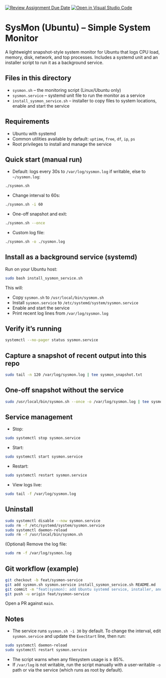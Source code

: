 [![Review Assignment Due Date](https://classroom.github.com/assets/deadline-readme-button-22041afd0340ce965d47ae6ef1cefeee28c7c493a6346c4f15d667ab976d596c.svg)](https://classroom.github.com/a/NENsd3bP)
[![Open in Visual Studio Code](https://classroom.github.com/assets/open-in-vscode-2e0aaae1b6195c2367325f4f02e2d04e9abb55f0b24a779b69b11b9e10269abc.svg)](https://classroom.github.com/online_ide?assignment_repo_id=20397797&assignment_repo_type=AssignmentRepo)

# SysMon (Ubuntu) – Simple System Monitor

A lightweight snapshot-style system monitor for Ubuntu that logs CPU load, memory, disk, network, and top processes. Includes a systemd unit and an installer script to run it as a background service.

## Files in this directory
- `sysmon.sh` – the monitoring script (Linux/Ubuntu only)
- `sysmon.service` – systemd unit file to run the monitor as a service
- `install_sysmon_service.sh` – installer to copy files to system locations, enable and start the service

## Requirements
- Ubuntu with systemd
- Common utilities available by default: `uptime`, `free`, `df`, `ip`, `ps`
- Root privileges to install and manage the service

## Quick start (manual run)
- Default: logs every 30s to `/var/log/sysmon.log` if writable, else to `~/sysmon.log`:
```bash path=null start=null
./sysmon.sh
```
- Change interval to 60s:
```bash path=null start=null
./sysmon.sh -i 60
```
- One-off snapshot and exit:
```bash path=null start=null
./sysmon.sh --once
```
- Custom log file:
```bash path=null start=null
./sysmon.sh -o ./sysmon.log
```

## Install as a background service (systemd)
Run on your Ubuntu host:
```bash path=null start=null
sudo bash install_sysmon_service.sh
```
This will:
- Copy `sysmon.sh` to `/usr/local/bin/sysmon.sh`
- Install `sysmon.service` to `/etc/systemd/system/sysmon.service`
- Enable and start the service
- Print recent log lines from `/var/log/sysmon.log`

## Verify it’s running
```bash path=null start=null
systemctl --no-pager status sysmon.service
```

## Capture a snapshot of recent output into this repo
```bash path=null start=null
sudo tail -n 120 /var/log/sysmon.log | tee sysmon_snapshot.txt
```

## One-off snapshot without the service
```bash path=null start=null
sudo /usr/local/bin/sysmon.sh --once -o /var/log/sysmon.log | tee sysmon_once_snapshot.txt
```

## Service management
- Stop:
```bash path=null start=null
sudo systemctl stop sysmon.service
```
- Start:
```bash path=null start=null
sudo systemctl start sysmon.service
```
- Restart:
```bash path=null start=null
sudo systemctl restart sysmon.service
```
- View logs live:
```bash path=null start=null
sudo tail -f /var/log/sysmon.log
```

## Uninstall
```bash path=null start=null
sudo systemctl disable --now sysmon.service
sudo rm -f /etc/systemd/system/sysmon.service
sudo systemctl daemon-reload
sudo rm -f /usr/local/bin/sysmon.sh
```
(Optional) Remove the log file:
```bash path=null start=null
sudo rm -f /var/log/sysmon.log
```

## Git workflow (example)
```bash path=null start=null
git checkout -b feat/sysmon-service
git add sysmon.sh sysmon.service install_sysmon_service.sh README.md
git commit -m "feat(sysmon): add Ubuntu systemd service, installer, and docs"
git push -u origin feat/sysmon-service
```
Open a PR against `main`.

## Notes
- The service runs `sysmon.sh -i 30` by default. To change the interval, edit `sysmon.service` and update the `ExecStart` line, then run:
```bash path=null start=null
sudo systemctl daemon-reload
sudo systemctl restart sysmon.service
```
- The script warns when any filesystem usage is ≥ 85%.
- If `/var/log` is not writable, run the script manually with a user-writable `-o` path or via the service (which runs as root by default).
